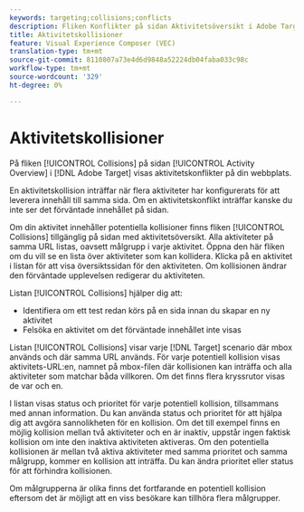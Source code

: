 ```yaml
---
keywords: targeting;collisions;conflicts
description: Fliken Konflikter på sidan Aktivitetsöversikt i Adobe Target visar aktivitetskonflikter på din webbplats.
title: Aktivitetskollisioner
feature: Visual Experience Composer (VEC)
translation-type: tm+mt
source-git-commit: 8110807a73e4d6d9848a52224db04faba033c98c
workflow-type: tm+mt
source-wordcount: '329'
ht-degree: 0%

---
```



# Aktivitetskollisioner

På fliken [!UICONTROL Collisions] på sidan [!UICONTROL Activity Overview] i [!DNL Adobe Target] visas aktivitetskonflikter på din webbplats.

En aktivitetskollision inträffar när flera aktiviteter har konfigurerats för att leverera innehåll till samma sida. Om en aktivitetskonflikt inträffar kanske du inte ser det förväntade innehållet på sidan.

Om din aktivitet innehåller potentiella kollisioner finns fliken [!UICONTROL Collisions] tillgänglig på sidan med aktivitetsöversikt. Alla aktiviteter på samma URL listas, oavsett målgrupp i varje aktivitet. Öppna den här fliken om du vill se en lista över aktiviteter som kan kollidera. Klicka på en aktivitet i listan för att visa översiktssidan för den aktiviteten. Om kollisionen ändrar den förväntade upplevelsen redigerar du aktiviteten.

Listan [!UICONTROL Collisions] hjälper dig att:

* Identifiera om ett test redan körs på en sida innan du skapar en ny aktivitet
* Felsöka en aktivitet om det förväntade innehållet inte visas

Listan [!UICONTROL Collisions] visar varje [!DNL Target] scenario där mbox används och där samma URL används. För varje potentiell kollision visas aktivitets-URL:en, namnet på mbox-filen där kollisionen kan inträffa och alla aktiviteter som matchar båda villkoren. Om det finns flera kryssrutor visas de var och en.

I listan visas status och prioritet för varje potentiell kollision, tillsammans med annan information. Du kan använda status och prioritet för att hjälpa dig att avgöra sannolikheten för en kollision. Om det till exempel finns en möjlig kollision mellan två aktiviteter och en är inaktiv, uppstår ingen faktisk kollision om inte den inaktiva aktiviteten aktiveras. Om den potentiella kollisionen är mellan två aktiva aktiviteter med samma prioritet och samma målgrupp, kommer en kollision att inträffa. Du kan ändra prioritet eller status för att förhindra kollisionen.

Om målgrupperna är olika finns det fortfarande en potentiell kollision eftersom det är möjligt att en viss besökare kan tillhöra flera målgrupper.
